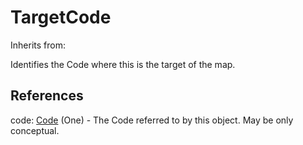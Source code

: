 
# TargetCode

Inherits from: [](..//.md)



Identifies the Code where this is the target of the map.



## References

code: [Code](../Codelists/Code.md) (One) - The Code referred to by this object. May be only conceptual.




